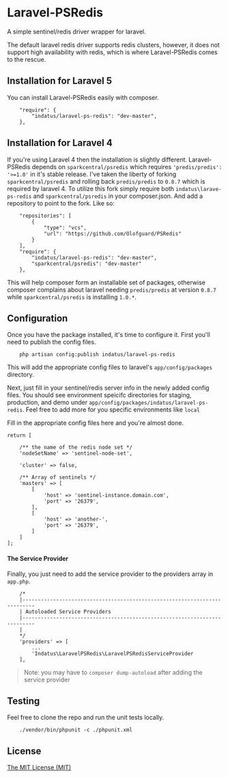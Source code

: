 # Laravel-PSRedis

A simple sentinel/redis driver wrapper for laravel. 

The default laravel redis driver supports redis clusters, however, it does not support high availability with redis, which is where Laravel-PSRedis comes to the rescue. 

## Installation for Laravel 5

You can install Laravel-PSRedis easily with composer.

```
	"require": {  
        "indatus/laravel-ps-redis": "dev-master",
    },
```

## Installation for Laravel 4

If you're using Laravel 4 then the installation is slightly different. Laravel-PSRedis depends on `sparkcentral/psredis` which requires `'predis/predis': '>=1.0'` in it's stable release. I've taken the liberty of forking `sparkcentral/psredis` and rolling back `predis/predis` to `0.8.7`
which is required by laravel 4. To utilize this fork simply require both `indatus\larave-ps-redis` and `sparkcentral/psredis` in your composer.json. And add a repository to point to the fork. Like so:

```
	"repositories": [  
        {
            "type": "vcs",
            "url": "https://github.com/Olofguard/PSRedis"
        }
    ],
	"require": {  
        "indatus/laravel-ps-redis": "dev-master",
        "sparkcentral/psredis": "dev-master"        
    },
```

This will help composer form an installable set of packages, otherwise composer complains about laravel needing `predis/predis` at version `0.8.7` while `sparkcentral/psredis` is installing `1.0.*`.

## Configuration

Once you have the package installed, it's time to configure it. First you'll need to publish the config files. 

```
	php artisan config:publish indatus/laravel-ps-redis  
```

This will add the appropriate config files to laravel's `app/config/packages` directory. 

Next, just fill in your sentinel/redis server info in the newly added config files. You should see environment speicifc directories for staging, production, and demo under `app/config/packages/indatus/laravel-ps-redis`. Feel free to add more for you specific environments like `local`

Fill in the appropriate config files here and you're almost done. 

```
return [

    /** the name of the redis node set */
    'nodeSetName' => 'sentinel-node-set',

    'cluster' => false,

    /** Array of sentinels */
    'masters' => [
        [
            'host' => 'sentinel-instance.domain.com',
            'port' => '26379',
        ],
        [
            'host' => 'another-',
            'port' => '26379',
        ]
    ]
];
```

#### The Service Provider

Finally, you just need to add the service provider to the providers array in `app.php`. 

```
	/*
    |--------------------------------------------------------------------------
    | Autoloaded Service Providers
    |--------------------------------------------------------------------------
    |
    */
	'providers' => [
		...
		'Indatus\LaravelPSRedis\LaravelPSRedisServiceProvider
	],
```

> Note: you may have to `composer dump-autoload` after adding the service provider


## Testing

Feel free to clone the repo and run the unit tests locally. 

```
	./vendor/bin/phpunit -c ./phpunit.xml 
```

## License
[The MIT License (MIT)](https://github.com/Indatus/laravel-PSRedis/blob/master/LICENSE)
